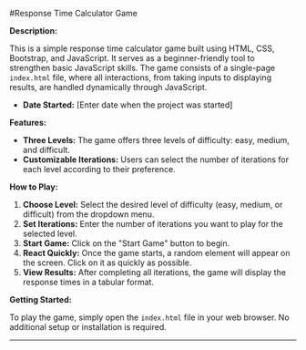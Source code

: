 #Response Time Calculator Game

**Description:**

This is a simple response time calculator game built using HTML, CSS, Bootstrap, and JavaScript. It serves as a beginner-friendly tool to strengthen basic JavaScript skills. The game consists of a single-page `index.html` file, where all interactions, from taking inputs to displaying results, are handled dynamically through JavaScript.

- **Date Started:** [Enter date when the project was started]

**Features:**

- **Three Levels:** The game offers three levels of difficulty: easy, medium, and difficult.
- **Customizable Iterations:** Users can select the number of iterations for each level according to their preference.

**How to Play:**

1. **Choose Level:** Select the desired level of difficulty (easy, medium, or difficult) from the dropdown menu.
2. **Set Iterations:** Enter the number of iterations you want to play for the selected level.
3. **Start Game:** Click on the "Start Game" button to begin.
4. **React Quickly:** Once the game starts, a random element will appear on the screen. Click on it as quickly as possible.
5. **View Results:** After completing all iterations, the game will display the response times in a tabular format.

**Getting Started:**

To play the game, simply open the `index.html` file in your web browser. No additional setup or installation is required.

---